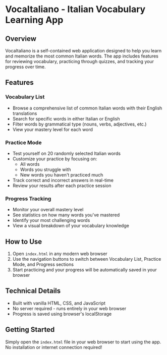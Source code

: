 # VocaItaliano - Italian Vocabulary Learning App

## Overview
VocaItaliano is a self-contained web application designed to help you learn and memorize the most common Italian words. The app includes features for reviewing vocabulary, practicing through quizzes, and tracking your progress over time.

## Features

### Vocabulary List
- Browse a comprehensive list of common Italian words with their English translations
- Search for specific words in either Italian or English
- Filter words by grammatical type (nouns, verbs, adjectives, etc.)
- View your mastery level for each word

### Practice Mode
- Test yourself on 20 randomly selected Italian words
- Customize your practice by focusing on:
  - All words
  - Words you struggle with
  - New words you haven't practiced much
- Track correct and incorrect answers in real-time
- Review your results after each practice session

### Progress Tracking
- Monitor your overall mastery level
- See statistics on how many words you've mastered
- Identify your most challenging words
- View a visual breakdown of your vocabulary knowledge

## How to Use

1. Open `index.html` in any modern web browser
2. Use the navigation buttons to switch between Vocabulary List, Practice Mode, and Progress sections
3. Start practicing and your progress will be automatically saved in your browser

## Technical Details
- Built with vanilla HTML, CSS, and JavaScript
- No server required - runs entirely in your web browser
- Progress is saved using browser's localStorage

## Getting Started

Simply open the `index.html` file in your web browser to start using the app. No installation or internet connection required!
